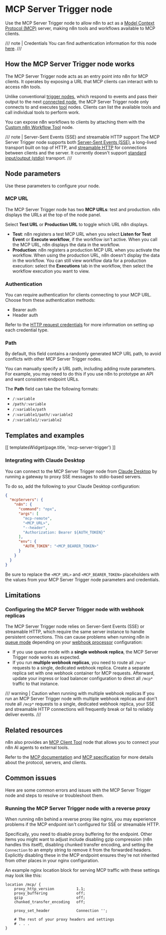 # MCP Server Trigger node

Use the MCP Server Trigger node to allow n8n to act as a [Model Context Protocol (MCP)](https://modelcontextprotocol.io/introduction) server, making n8n tools and workflows available to MCP clients.

///  note  | Credentials
You can find authentication information for this node [here](/integrations/builtin/credentials/httprequest.md).
///

## How the MCP Server Trigger node works

The MCP Server Trigger node acts as an entry point into n8n for MCP clients. It operates by exposing a URL that MCP clients can interact with to access n8n tools.

Unlike conventional [trigger nodes](/glossary.md#trigger-node-n8n), which respond to events and pass their output to the next [connected node](/workflows/components/connections.md), the MCP Server Trigger node only connects to and executes [tool](/advanced-ai/examples/understand-tools.md) nodes. Clients can list the available tools and call individual tools to perform work.

You can expose n8n workflows to clients by attaching them with the [Custom n8n Workflow Tool](/integrations/builtin/cluster-nodes/sub-nodes/n8n-nodes-langchain.toolworkflow.md) node.

/// note | Server-Sent Events (SSE) and streamable HTTP support
The MCP Server Trigger node supports both [Server-Sent Events (SSE)](https://modelcontextprotocol.io/docs/concepts/transports#server-sent-events-sse), a long-lived transport built on top of HTTP, and [streamable HTTP](https://modelcontextprotocol.io/specification/2025-03-26/basic/transports#streamable-http) for connections between clients and the server. It currently doesn't support [standard input/output (stdio)](https://modelcontextprotocol.io/docs/concepts/transports#standard-input%2Foutput-stdio) transport.
///

## Node parameters

Use these parameters to configure your node.

### MCP URL

The MCP Server Trigger node has two **MCP URLs**: test and production. n8n displays the URLs at the top of the node panel.

Select **Test URL** or **Production URL** to toggle which URL n8n displays.

* **Test**: n8n registers a test MCP URL when you select **Listen for Test Event** or **Execute workflow**, if the workflow isn't active. When you call the MCP URL, n8n displays the data in the workflow.
* **Production**: n8n registers a production MCP URL when you activate the workflow. When using the production URL, n8n doesn't display the data in the workflow. You can still view workflow data for a production execution: select the **Executions** tab in the workflow, then select the workflow execution you want to view.

### Authentication

You can require authentication for clients connecting to your MCP URL. Choose from these authentication methods:

- Bearer auth
- Header auth

Refer to the [HTTP request credentials](/integrations/builtin/credentials/httprequest.md) for more information on setting up each credential type.

### Path

By default, this field contains a randomly generated MCP URL path, to avoid conflicts with other MCP Server Trigger nodes. 

You can manually specify a URL path, including adding route parameters. For example, you may need to do this if you use n8n to prototype an API and want consistent endpoint URLs.

The **Path** field can take the following formats:

- `/:variable`
- `/path/:variable`
- `/:variable/path`
- `/:variable1/path/:variable2`
- `/:variable1/:variable2`

## Templates and examples

<!-- see https://www.notion.so/n8n/Pull-in-templates-for-the-integrations-pages-37c716837b804d30a33b47475f6e3780 -->
[[ templatesWidget(page.title, 'mcp-server-trigger') ]]

### Integrating with Claude Desktop

You can connect to the MCP Server Trigger node from [Claude Desktop](https://claude.ai/download) by running a gateway to proxy SSE messages to stdio-based servers.

To do so, add the following to your Claude Desktop configuration:

```json
{
  "mcpServers": {
    "n8n": {
      "command": "npx",
      "args": [
        "mcp-remote",
        "<MCP_URL>",
        "--header",
        "Authorization: Bearer ${AUTH_TOKEN}"
      ],
      "env": {
        "AUTH_TOKEN": "<MCP_BEARER_TOKEN>"
      }
    }
  }
}
```

Be sure to replace the `<MCP_URL>` and `<MCP_BEARER_TOKEN>` placeholders with the values from your MCP Server Trigger node parameters and credentials.

## Limitations

### Configuring the MCP Server Trigger node with webhook replicas

The MCP Server Trigger node relies on Server-Sent Events (SSE) or streamable HTTP, which require the same server instance to handle persistent connections. This can cause problems when running n8n in [queue mode](/hosting/scaling/queue-mode.md) depending on your [webhook processor](/hosting/scaling/queue-mode.md#webhook-processors) configuration:

* If you use queue mode with a **single webhook replica**, the MCP Server Trigger node works as expected.
* If you run **multiple webhook replicas**, you need to route all `/mcp*` requests to a single, dedicated webhook replica. Create a separate replica set with one webhook container for MCP requests. Afterward, update your ingress or load balancer configuration to direct all `/mcp*` traffic to that instance.

/// warning | Caution when running with multiple webhook replicas
If you run an MCP Server Trigger node with multiple webhook replicas and don't route all `/mcp*` requests to a single, dedicated webhook replica, your SSE and streamable HTTP connections will frequently break or fail to reliably deliver events.
///

## Related resources

n8n also provides an [MCP Client Tool](/integrations/builtin/cluster-nodes/sub-nodes/n8n-nodes-langchain.toolmcp.md) node that allows you to connect your n8n AI agents to external tools.

Refer to the [MCP documentation](https://modelcontextprotocol.io/introduction) and [MCP specification](https://modelcontextprotocol.io/specification/) for more details about the protocol, servers, and clients.

## Common issues

Here are some common errors and issues with the MCP Server Trigger node and steps to resolve or troubleshoot them.

### Running the MCP Server Trigger node with a reverse proxy

When running n8n behind a reverse proxy like nginx, you may experience problems if the MCP endpoint isn't configured for SSE or streamable HTTP.

Specifically, you need to disable proxy buffering for the endpoint. Other items you might want to adjust include disabling gzip compression (n8n handles this itself), disabling chunked transfer encoding, and setting the `Connection` to an empty string to remove it from the forwarded headers. Explicitly disabling these in the MCP endpoint ensures they're not inherited from other places in your nginx configuration.

An example nginx location block for serving MCP traffic with these settings may look like this:

```
location /mcp/ {
    proxy_http_version          1.1;
    proxy_buffering             off;
    gzip                        off;
    chunked_transfer_encoding   off;

    proxy_set_header            Connection '';

    # The rest of your proxy headers and settings
    # . . .
}
```
